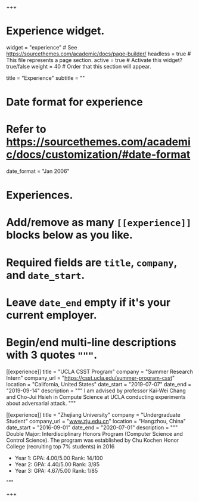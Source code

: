+++
# Experience widget.
widget = "experience"  # See https://sourcethemes.com/academic/docs/page-builder/
headless = true  # This file represents a page section.
active = true  # Activate this widget? true/false
weight = 40  # Order that this section will appear.

title = "Experience"
subtitle = ""

# Date format for experience
#   Refer to https://sourcethemes.com/academic/docs/customization/#date-format
date_format = "Jan 2006"

# Experiences.
#   Add/remove as many `[[experience]]` blocks below as you like.
#   Required fields are `title`, `company`, and `date_start`.
#   Leave `date_end` empty if it's your current employer.
#   Begin/end multi-line descriptions with 3 quotes `"""`.
[[experience]]
  title = "UCLA CSST Program"
  company = "Summer Research Intern"
  company_url = "https://csst.ucla.edu/summer-program-csst"
  location = "California, United States"
  date_start = "2019-07-07"
  date_end = "2019-09-14"
  description = """
  I am advised by professor Kai-Wei Chang and Cho-Jui Hsieh in Compute Science at UCLA conducting experiments about adversarial attack.
  """

[[experience]]
  title = "Zhejiang University"
  company = "Undergraduate Student"
  company_url = "www.zju.edu.cn"
  location = "Hangzhou, China"
  date_start = "2016-09-01"
  date_end = "2020-07-01"
  description = """
  Double Major: Interdisciplinary Honors Program (Computer Science and Control Science).
  The program was established by Chu Kochen Honor College (recruiting top 7% students) in 2016

  * Year 1: GPA: 4.00/5.00    Rank: 14/100
  * Year 2: GPA: 4.40/5.00    Rank: 3/85
  * Year 3: GPA: 4.67/5.00    Rank: 1/85

  """

+++
